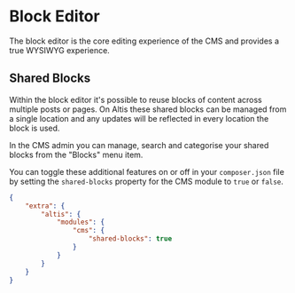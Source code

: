 # Block Editor

The block editor is the core editing experience of the CMS and provides a true WYSIWYG experience.

## Shared Blocks

Within the block editor it's possible to reuse blocks of content across multiple posts or pages. On Altis these shared blocks can be managed from a single location and any updates will be reflected in every location the block is used.

In the CMS admin you can manage, search and categorise your shared blocks from the "Blocks" menu item.

You can toggle these additional features on or off in your `composer.json` file by setting the `shared-blocks` property for the CMS module to `true` or `false`.

```json
{
	"extra": {
		"altis": {
			"modules": {
				"cms": {
					"shared-blocks": true
				}
			}
		}
	}
}
```
